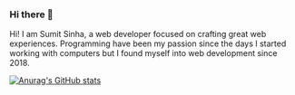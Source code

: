 ### Hi there 👋

Hi! I am Sumit Sinha, a web developer focused on crafting great web experiences. Programming have been my passion since the days I started working with computers but I found myself into web development since 2018.

[![Anurag's GitHub stats](https://github-readme-stats.vercel.app/api?username=sumit298)](https://github.com/anuraghazra/github-readme-stats)


<!--
**sumit298/sumit298** is a ✨ _special_ ✨ repository because its `README.md` (this file) appears on your GitHub profile.

Here are some ideas to get you started:

- 🔭 I’m currently working on ...
- 🌱 I’m currently learning ...
- 👯 I’m looking to collaborate on ...
- 🤔 I’m looking for help with ...
- 💬 Ask me about ...
- 📫 How to reach me: ...
- 😄 Pronouns: ...
- ⚡ Fun fact: ...
-->
